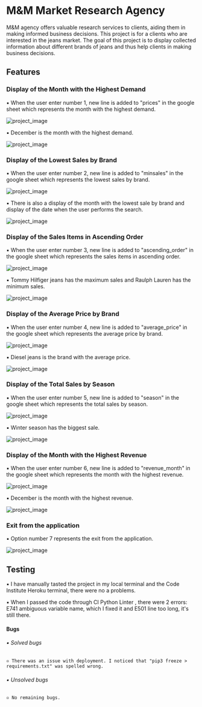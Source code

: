 # M&M Market Research Agency 

M&M agency offers valuable research services to clients, aiding them in making informed business decisions. This project is for a clients who are interested in the jeans market. The goal of this project is to display collected information about different brands of jeans and thus help clients in making business decisions.

## Features

### Display of the Month with the Highest Demand


▪︎ When the user enter number 1, new line is added to "prices" in the google sheet which represents the month with the highest demand.


![project_image](assets/p2.png)


▪︎ December is the month with the highest demand. 

 

![project_image](assets/gs1.png)


### Display of the Lowest Sales by Brand


▪︎ When the user enter number 2, new line is added to "minsales" in the google sheet which represents the lowest sales by brand. 


![project_image](assets/p3.png)


▪︎ There is also a display of the month with the lowest sale by brand and display of the date when the user performs the search. 



![project_image](assets/gs2.png)


### Display of the Sales Items in Ascending Order


▪︎ When the user enter number 3, new line is added to "ascending_order" in the google sheet which represents the sales items in ascending order.

![project_image](assets/p4.png)


▪︎ Tommy Hilfiger jeans has the maximum sales and Raulph Lauren has the minimum sales.


![project_image](assets/gs3.png)


### Display of the Average Price by Brand

▪︎ When the user enter number 4, new line is added to "average_price" in the google sheet which represents the average price by brand.



![project_image](assets/p5.png)

▪︎ Diesel jeans is the brand with the average price.


![project_image](assets/gs4.png)


### Display of the Total Sales by Season


▪︎ When the user enter number 5, new line is added to "season" in the google sheet which represents the total sales by season.


![project_image](assets/p6.png)


▪︎ Winter season has the biggest sale.



![project_image](assets/gs5.png)

   

### Display of the Month with the Highest Revenue


▪︎ When the user enter number 6, new line is added to "revenue_month" in the google sheet which represents the month with the highest revenue.



![project_image](assets/p7.png)


▪︎ December is the month with the highest revenue. 


![project_image](assets/gs6.png)



### Exit from the application

▪︎ Option number 7 represents the exit from the application.


![project_image](assets/p8.png)

## Testing

▪︎ I have manually tasted the project in my local terminal and the Code Institute Heroku terminal, there were no a problems. 

▪︎ When I passed the code through CI Python Linter , there were 2 errors: 
  E741 ambiguous variable name, which I fixed it and E501 line too long, it's still there.


#### Bugs

###### ▪︎ Solved bugs

    ▫︎ There was an issue with deployment. I noticed that "pip3 freeze > requirements.txt" was spelled wrong.

###### ▪︎ Unsolved bugs

    ▫︎ No remaining bugs. 

   


